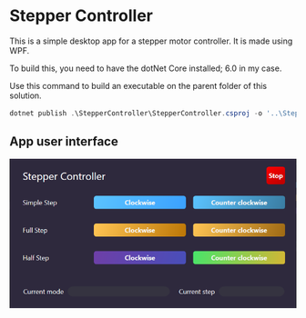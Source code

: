 # Stepper Controller

This is a simple desktop app for a stepper motor controller. It is made using WPF.

To build this, you need to have the dotNet Core installed; 6.0 in my case.

Use this command to build an executable on the parent folder of this solution.

```powershell
dotnet publish .\StepperController\StepperController.csproj -o '..\Stepper Controller'
```

## App user interface

![screenshot](./screenshot.png)
